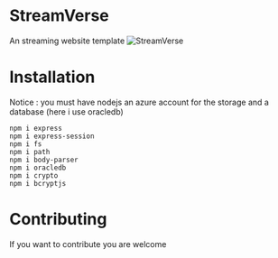 # StreamVerse
An streaming website template
![StreamVerse](https://github.com/yanisdiga/StreamVerse_public/assets/79532818/56ae8a6a-ac40-4215-a8c2-68fbe2e0ff55)
# Installation
Notice : you must have nodejs an azure account for the storage and a database (here i use oracledb)
```
npm i express
npm i express-session
npm i fs
npm i path
npm i body-parser
npm i oracledb
npm i crypto
npm i bcryptjs
```
# Contributing
If you want to contribute you are welcome
